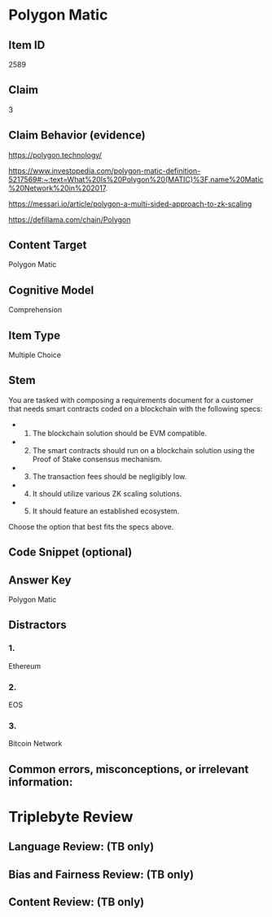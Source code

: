 # Polygon Matic

## Item ID
2589

## Claim
3

## Claim Behavior (evidence)
https://polygon.technology/

https://www.investopedia.com/polygon-matic-definition-5217569#:~:text=What%20Is%20Polygon%20(MATIC)%3F,name%20Matic%20Network%20in%202017.

https://messari.io/article/polygon-a-multi-sided-approach-to-zk-scaling

https://defillama.com/chain/Polygon

## Content Target
Polygon Matic

## Cognitive Model
Comprehension

## Item Type
Multiple Choice 

## Stem
You are tasked with composing a requirements document for a customer that needs smart contracts coded on a blockchain with the following specs:

- 1. The blockchain solution should be EVM compatible.
- 2. The smart contracts should run on a blockchain solution using the Proof of Stake consensus mechanism.
- 3. The transaction fees should be negligibly low.
- 4. It should utilize various ZK scaling solutions.
- 5. It should feature an established ecosystem.

Choose the option that best fits the specs above.

## Code Snippet (optional)

## Answer Key
Polygon Matic

## Distractors
### 1.
Ethereum

### 2.
EOS

### 3.
Bitcoin Network

## Common errors, misconceptions, or irrelevant information:

# Triplebyte Review

## Language Review: (TB only)

## Bias and Fairness Review: (TB only)

## Content Review: (TB only)
